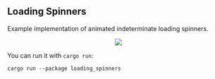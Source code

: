 ## Loading Spinners

Example implementation of animated indeterminate loading spinners.

<div align="center">
  <a href="https://gfycat.com/importantdevotedhammerheadbird">
    <img src="https://thumbs.gfycat.com/ImportantDevotedHammerheadbird-small.gif">
  </a>
</div>

You can run it with `cargo run`:
```
cargo run --package loading_spinners
```
